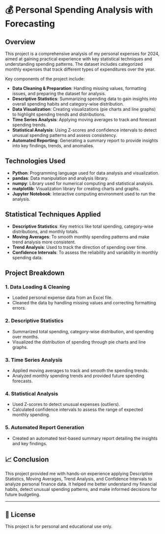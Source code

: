 # 💰 Personal Spending Analysis with Forecasting

## Overview

This project is a comprehensive analysis of my personal expenses for 2024, aimed at gaining practical experience with key statistical techniques and understanding spending patterns. The dataset includes categorized monthly expenses that track different types of expenditures over the year.

Key components of the project include:

- **Data Cleaning & Preparation**: Handling missing values, formatting issues, and preparing the dataset for analysis.
- **Descriptive Statistics**: Summarizing spending data to gain insights into overall spending habits and category-wise distribution.
- **Data Visualization**: Creating visualizations (pie charts and line graphs) to highlight spending trends and distributions.
- **Time Series Analysis**: Applying moving averages to track and forecast spending trends.
- **Statistical Analysis**: Using Z-scores and confidence intervals to detect unusual spending patterns and assess consistency.
- **Automated Reporting**: Generating a summary report to provide insights into key findings, trends, and anomalies.

## Technologies Used

- **Python**: Programming language used for data analysis and visualization.
- **pandas**: Data manipulation and analysis library.
- **numpy**: Library used for numerical computing and statistical analysis.
- **matplotlib**: Visualization library for creating charts and graphs.
- **Jupyter Notebook**: Interactive computing environment used to run the analysis.

## Statistical Techniques Applied

- **Descriptive Statistics**: Key metrics like total spending, category-wise distributions, and monthly totals.
- **Moving Averages**: To smooth monthly spending patterns and make trend analysis more consistent.
- **Trend Analysis**: Used to track the direction of spending over time.
- **Confidence Intervals**: To assess the reliability and variability in monthly spending data.

## Project Breakdown

### 1. **Data Loading & Cleaning**
   - Loaded personal expense data from an Excel file.
   - Cleaned the data by handling missing values and correcting formatting errors.

### 2. **Descriptive Statistics**
   - Summarized total spending, category-wise distribution, and spending over months.
   - Visualized the distribution of spending through pie charts and line graphs.

### 3. **Time Series Analysis**
   - Applied moving averages to track and smooth the spending trends.
   - Analyzed monthly spending trends and provided future spending forecasts.

### 4. **Statistical Analysis**
   - Used Z-scores to detect unusual expenses (outliers).
   - Calculated confidence intervals to assess the range of expected monthly spending.

### 5. **Automated Report Generation**
   - Created an automated text-based summary report detailing the insights and key findings.


## 📈 Conclusion

This project provided me with hands-on experience applying Descriptive Statistics, Moving Averages, Trend Analysis, and Confidence Intervals to analyze personal finance data. It helped me better understand my financial habits, detect unusual spending patterns, and make informed decisions for future budgeting.

---

## 📃 License

This project is for personal and educational use only.
